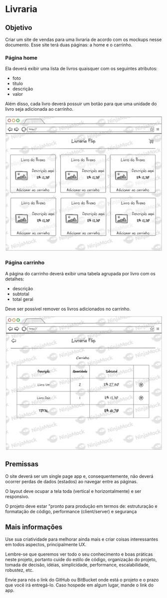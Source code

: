 # Livraria

## Objetivo

Criar um site de vendas para uma livraria de acordo com os mockups nesse documento.
Esse site terá duas páginas: a home e o carrinho.

### Página home

Ela deverá exibir uma lista de livros quaisquer com os seguintes atributos:
- foto
- título
- descrição
- valor

Além disso, cada livro deverá possuir um botão para que uma unidade do livro seja adicionada ao carrinho.

![Home](images/home.PNG)

### Página carrinho

A página do carrinho deverá exibir uma tabela agrupada por livro com os detalhes:
- descrição
- subtotal
- total geral

Deve ser possível remover os livros adicionados no carrinho.

![Home](images/carrinho.PNG)

## Premissas

O site deverá ser um single page app e, consequentemente, não deverá ocorrer perdas de dados (estados) ao navegar entre as páginas.

O layout deve ocupar a tela toda (vertical e horizontalmente) e ser responsivo.

O projeto deve estar "pronto para produção em termos de: estruturação e formatação de código, performance (client/server) e segurança

## Mais informações

Use sua criatividade para melhorar ainda mais e criar coisas interessantes em todos aspectos, principalmente UX.

Lembre-se que queremos ver todo o seu conhecimento e boas práticas neste projeto, portanto cuide do estilo de código, organização do projeto, tomada de decisão, idéias, simplicidade, performance, escalabilidade, robustez, etc.

Envie para nós o link do GitHub ou BitBucket onde está o projeto e o prazo que você irá entregá-lo.
Caso hospede em algum lugar, mande o link do app.
